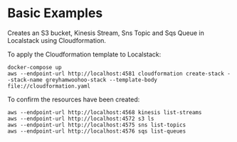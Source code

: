# Basic Examples
Creates an S3 bucket, Kinesis Stream, Sns Topic and Sqs Queue in Localstack using Cloudformation. 

To apply the Cloudformation template to Localstack:

```
docker-compose up
aws --endpoint-url http://localhost:4581 cloudformation create-stack --stack-name greyhamwoohoo-stack --template-body file://cloudformation.yaml
```

To confirm the resources have been created:

```
aws --endpoint-url http://localhost:4568 kinesis list-streams
aws --endpoint-url http://localhost:4572 s3 ls
aws --endpoint-url http://localhost:4575 sns list-topics
aws --endpoint-url http://localhost:4576 sqs list-queues
```

